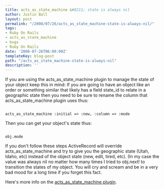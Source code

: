 ```yaml
---
title: acts_as_state_machine &#8211; state is always nil
author: Justin Ball
layout: post
permalink: "/2008/07/26/acts_as_state_machine-state-is-always-nil/"
tags:
- Ruby On Rails
- acts_as_state_machine
- bugs
- Ruby On Rails
date: '2008-07-26T06:00:00Z'
templateKey: blog-post
path: "/acts_as_state_machine-state-is-always-nil"
description: ''
---
```


If you are using the acts_as_state_machine plugin to manage the state of your object keep this in mind:
If you are going to have an object like an order or something similar that likely has a field state_id to relate in a geographic state then you need to be sure to rename the column that acts_as_state_machine plugin uses thus:

<pre><code class="ruby">
acts_as_state_machine :initial => :new, :column => :mode
</pre></code>

Then you can get your object's state thus:

<pre><code class="ruby">
obj.mode
</pre></code>

If you don't follow these steps ActiveRecord will override acts_as_state_machine and try to give you the geographic state (Utah, Idaho, etc) instead of the object state (new, edit, tired, etc).  (In my case the value was always nil no matter how many times I tried to obj.next! to transition the states of my object.  You will cry and scream and be in a very bad mood for a long time if you forget this fact.

Here's more info on the <a href="http://rails.aizatto.com/2007/05/24/ruby-on-rails-finite-state-machine-plugin-acts_as_state_machine/">acts_as_state_machine plugin</a>.

